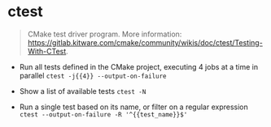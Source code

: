# ctest
> CMake test driver program.
> More information: <https://gitlab.kitware.com/cmake/community/wikis/doc/ctest/Testing-With-CTest>.

- Run all tests defined in the CMake project, executing 4 jobs at a time in parallel
`ctest -j{{4}} --output-on-failure`

- Show a list of available tests
`ctest -N`

- Run a single test based on its name, or filter on a regular expression
`ctest --output-on-failure -R '^{{test_name}}$'`
